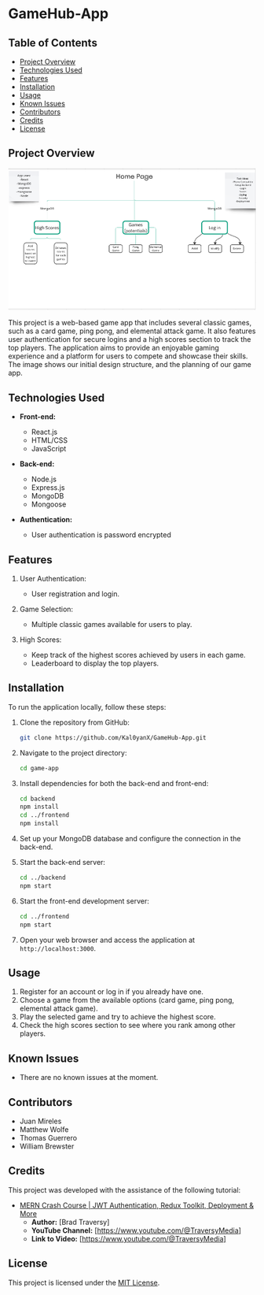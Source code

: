 # GameHub-App

## Table of Contents
- [Project Overview](#project-overview)
- [Technologies Used](#technologies-used)
- [Features](#features)
- [Installation](#installation)
- [Usage](#usage)
- [Known Issues](#known-issues)
- [Contributors](#contributors)
- [Credits](#credits)
- [License](#license)

## Project Overview
![Our Project Overview](misc/overview.png)

This project is a web-based game app that includes several classic games, such as a card game, ping pong, and elemental attack game. It also features user authentication for secure logins and a high scores section to track the top players. The application aims to provide an enjoyable gaming experience and a platform for users to compete and showcase their skills.  The image shows our initial design structure, and the planning of our game app.

## Technologies Used

- **Front-end:**
  - React.js
  - HTML/CSS
  - JavaScript

- **Back-end:**
  - Node.js
  - Express.js
  - MongoDB
  - Mongoose
  
- **Authentication:**
  - User authentication is password encrypted

## Features

1. User Authentication:
   - User registration and login.

2. Game Selection:
   - Multiple classic games available for users to play.

3. High Scores:
   - Keep track of the highest scores achieved by users in each game.
   - Leaderboard to display the top players.

## Installation

To run the application locally, follow these steps:

1. Clone the repository from GitHub:

   ```bash
   git clone https://github.com/Kal0yanX/GameHub-App.git
   ```

2. Navigate to the project directory:

   ```bash
   cd game-app
   ```

3. Install dependencies for both the back-end and front-end:

   ```bash
   cd backend
   npm install
   cd ../frontend
   npm install
   ```

4. Set up your MongoDB database and configure the connection in the back-end.

5. Start the back-end server:

   ```bash
   cd ../backend
   npm start
   ```

6. Start the front-end development server:

   ```bash
   cd ../frontend
   npm start
   ```

7. Open your web browser and access the application at `http://localhost:3000`.

## Usage

1. Register for an account or log in if you already have one.
2. Choose a game from the available options (card game, ping pong, elemental attack game).
3. Play the selected game and try to achieve the highest score.
4. Check the high scores section to see where you rank among other players.

## Known Issues

- There are no known issues at the moment.

## Contributors

- Juan Mireles
- Matthew Wolfe
- Thomas Guerrero
- William Brewster

## Credits

This project was developed with the assistance of the following tutorial:

- [MERN Crash Course | JWT Authentication, Redux Toolkit, Deployment & More](<URL>)
  - **Author:** [Brad Traversy]
  - **YouTube Channel:** [https://www.youtube.com/@TraversyMedia]
  - **Link to Video:** [https://www.youtube.com/@TraversyMedia]


## License

This project is licensed under the [MIT License](LICENSE).